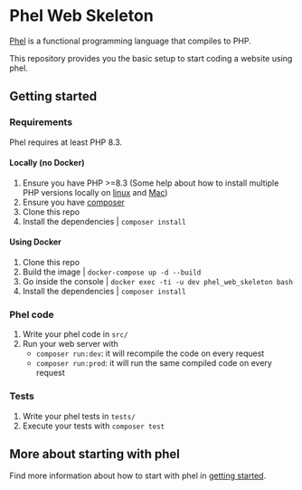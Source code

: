 # Phel Web Skeleton

[Phel](https://phel-lang.org/) is a functional programming language that compiles to PHP. 

This repository provides you the basic setup to start coding a website using phel.

## Getting started

### Requirements

Phel requires at least PHP 8.3.

#### Locally (no Docker)

1. Ensure you have PHP >=8.3 (Some help about how to install multiple PHP versions locally on [linux](https://github.com/phpbrew/phpbrew) and [Mac](https://github.com/shivammathur/homebrew-php))
1. Ensure you have [composer](https://getcomposer.org/composer-stable.phar)
1. Clone this repo
1. Install the dependencies | `composer install` 

#### Using Docker

1. Clone this repo
1. Build the image | `docker-compose up -d --build`
1. Go inside the console | `docker exec -ti -u dev phel_web_skeleton bash`
1. Install the dependencies | `composer install`

### Phel code

1. Write your phel code in `src/`
2. Run your web server with 
   - `composer run:dev`: it will recompile the code on every request
   - `composer run:prod`: it will run the same compiled code on every request 

### Tests

1. Write your phel tests in `tests/`
1. Execute your tests with `composer test`

## More about starting with phel

Find more information about how to start with phel in [getting started](https://phel-lang.org/documentation/getting-started/).
